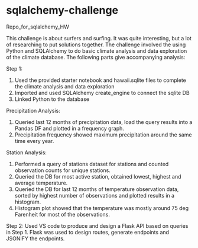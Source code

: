 # sqlalchemy-challenge
Repo_for_sqlalchemy_HW

This challenge is about surfers and surfing. It was quite interesting, but a lot of researching to put solutions together. The challenge involved the using Python and SQLAlchemy to do basic climate analysis and data exploration of the climate database. The following parts give accompanying analysis:

Step 1:
1. Used the provided starter notebook and hawaii.sqlite files to complete the climate analysis and data exploration
2. Imported and used SQLAlchemy create_engine to connect the sqlite DB
3. Linked Python to the database

Precipitation Analysis:
1. Queried last 12 months of precipitation data, load the query results into a Pandas DF and plotted in a frequency graph. 
2. Precipitation frequency showed maximum precipitation around the same time every year.

Station Analysis:
1. Performed a query of stations dataset for stations and counted observation counts for unique stations.
2. Queried the DB for most active station, obtained lowest, highest and average temperature.
3. Queried the DB for last 12 months of temperature observation data, sorted by highest number of observations and plotted results in a histogram.
4. Histogram plot showed that the temperature was mostly around 75 deg Farenheit for most of the observations.

Step 2:
Used VS code to produce and design a Flask API based on queries in Step 1.
Flask was used to design routes, generate endpoints and JSONIFY the endpoints.
